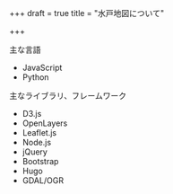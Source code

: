 +++
draft = true
title = "水戸地図について"

+++

主な言語

- JavaScript
- Python

主なライブラリ、フレームワーク

- D3.js
- OpenLayers
- Leaflet.js
- Node.js
- jQuery
- Bootstrap
- Hugo
- GDAL/OGR
